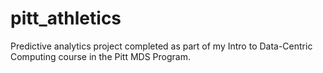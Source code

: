 # pitt_athletics
Predictive analytics project completed as part of my Intro to Data-Centric Computing course in the Pitt MDS Program.
